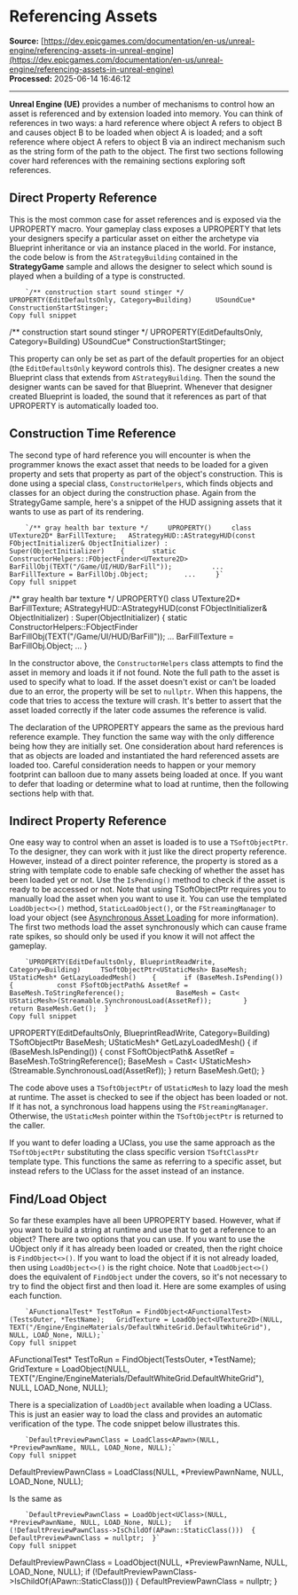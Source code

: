 # Referencing Assets

**Source:** [https://dev.epicgames.com/documentation/en-us/unreal-engine/referencing-assets-in-unreal-engine](https://dev.epicgames.com/documentation/en-us/unreal-engine/referencing-assets-in-unreal-engine)  
**Processed:** 2025-06-14 16:46:12

---

**Unreal Engine (UE)** provides a number of mechanisms to control how an asset is referenced and by extension loaded into memory. You can think of references in two ways: a hard reference where object A refers to object B and causes object B to be loaded when object A is loaded; and a soft reference where object A refers to object B via an indirect mechanism such as the string form of the path to the object. The first two sections following cover hard references with the remaining sections exploring soft references.

## Direct Property Reference

This is the most common case for asset references and is exposed via the UPROPERTY macro. Your gameplay class exposes a UPROPERTY that lets your designers specify a particular asset on either the archetype via Blueprint inheritance or via an instance placed in the world. For instance, the code below is from the `AStrategyBuilding` contained in the **StrategyGame** sample and allows the designer to select which sound is played when a building of a type is constructed.

```
	`/** construction start sound stinger */  	UPROPERTY(EditDefaultsOnly, Category=Building)  	USoundCue* ConstructionStartStinger;`
Copy full snippet
```
/\*\* construction start sound stinger \*/ UPROPERTY(EditDefaultsOnly, Category=Building) USoundCue\* ConstructionStartStinger;

This property can only be set as part of the default properties for an object (the `EditDefaultsOnly` keyword controls this). The designer creates a new Blueprint class that extends from `AStrategyBuilding`. Then the sound the designer wants can be saved for that Blueprint. Whenever that designer created Blueprint is loaded, the sound that it references as part of that UPROPERTY is automatically loaded too.

## Construction Time Reference

The second type of hard reference you will encounter is when the programmer knows the exact asset that needs to be loaded for a given property and sets that property as part of the object's construction. This is done using a special class, `ConstructorHelpers`, which finds objects and classes for an object during the construction phase. Again from the StrategyGame sample, here's a snippet of the HUD assigning assets that it wants to use as part of its rendering.

```
	`/** gray health bar texture */  	UPROPERTY()  	class UTexture2D* BarFillTexture;  	AStrategyHUD::AStrategyHUD(const FObjectInitializer& ObjectInitializer) : 		Super(ObjectInitializer) 	{ 		static ConstructorHelpers::FObjectFinder<UTexture2D> BarFillObj(TEXT("/Game/UI/HUD/BarFill"));  		...  		BarFillTexture = BarFillObj.Object;  		...  	}`
Copy full snippet
```
/\*\* gray health bar texture \*/ UPROPERTY() class UTexture2D\* BarFillTexture; AStrategyHUD::AStrategyHUD(const FObjectInitializer& ObjectInitializer) : Super(ObjectInitializer) { static ConstructorHelpers::FObjectFinder<UTexture2D> BarFillObj(TEXT("/Game/UI/HUD/BarFill")); ... BarFillTexture = BarFillObj.Object; ... }

In the constructor above, the `ConstructorHelpers` class attempts to find the asset in memory and loads it if not found. Note the full path to the asset is used to specify what to load. If the asset doesn't exist or can't be loaded due to an error, the property will be set to `nullptr`. When this happens, the code that tries to access the texture will crash. It's better to assert that the asset loaded correctly if the later code assumes the reference is valid.

The declaration of the UPROPERTY appears the same as the previous hard reference example. They function the same way with the only difference being how they are initially set. One consideration about hard references is that as objects are loaded and instantiated the hard referenced assets are loaded too. Careful consideration needs to happen or your memory footprint can balloon due to many assets being loaded at once. If you want to defer that loading or determine what to load at runtime, then the following sections help with that.

## Indirect Property Reference

One easy way to control when an asset is loaded is to use a `TSoftObjectPtr`. To the designer, they can work with it just like the direct property reference. However, instead of a direct pointer reference, the property is stored as a string with template code to enable safe checking of whether the asset has been loaded yet or not. Use the `IsPending()` method to check if the asset is ready to be accessed or not. Note that using TSoftObjectPtr requires you to manually load the asset when you want to use it. You can use the templated `LoadObject<>()` method, `StaticLoadObject()`, or the `FStreamingManager` to load your object (see [Asynchronous Asset Loading](/documentation/en-us/unreal-engine/asynchronous-asset-loading-in-unreal-engine) for more information). The first two methods load the asset synchronously which can cause frame rate spikes, so should only be used if you know it will not affect the gameplay.

```
	`UPROPERTY(EditDefaultsOnly, BlueprintReadWrite, Category=Building) 	TSoftObjectPtr<UStaticMesh> BaseMesh;  	UStaticMesh* GetLazyLoadedMesh() 	{ 		if (BaseMesh.IsPending()) 		{ 			const FSoftObjectPath& AssetRef = BaseMesh.ToStringReference(); 			BaseMesh = Cast< UStaticMesh>(Streamable.SynchronousLoad(AssetRef)); 		} 		return BaseMesh.Get(); 	}`
Copy full snippet
```
UPROPERTY(EditDefaultsOnly, BlueprintReadWrite, Category=Building) TSoftObjectPtr<UStaticMesh> BaseMesh; UStaticMesh\* GetLazyLoadedMesh() { if (BaseMesh.IsPending()) { const FSoftObjectPath& AssetRef = BaseMesh.ToStringReference(); BaseMesh = Cast< UStaticMesh>(Streamable.SynchronousLoad(AssetRef)); } return BaseMesh.Get(); }

The code above uses a `TSoftObjectPtr` of `UStaticMesh` to lazy load the mesh at runtime. The asset is checked to see if the object has been loaded or not. If it has not, a synchronous load happens using the `FStreamingManager`. Otherwise, the `UStaticMesh` pointer within the `TSoftObjectPtr` is returned to the caller.

If you want to defer loading a UClass, you use the same approach as the `TSoftObjectPtr` substituting the class specific version `TSoftClassPtr` template type. This functions the same as referring to a specific asset, but instead refers to the UClass for the asset instead of an instance.

## Find/Load Object

So far these examples have all been UPROPERTY based. However, what if you want to build a string at runtime and use that to get a reference to an object? There are two options that you can use. If you want to use the UObject only if it has already been loaded or created, then the right choice is `FindObject<>()`. If you want to load the object if it is not already loaded, then using `LoadObject<>()` is the right choice. Note that `LoadObject<>()` does the equivalent of `FindObject` under the covers, so it's not necessary to try to find the object first and then load it. Here are some examples of using each function.

```
	`AFunctionalTest* TestToRun = FindObject<AFunctionalTest>(TestsOuter, *TestName); 	GridTexture = LoadObject<UTexture2D>(NULL, TEXT("/Engine/EngineMaterials/DefaultWhiteGrid.DefaultWhiteGrid"), NULL, LOAD_None, NULL);`
Copy full snippet
```
AFunctionalTest\* TestToRun = FindObject<AFunctionalTest>(TestsOuter, \*TestName); GridTexture = LoadObject<UTexture2D>(NULL, TEXT("/Engine/EngineMaterials/DefaultWhiteGrid.DefaultWhiteGrid"), NULL, LOAD\_None, NULL);

There is a specialization of `LoadObject` available when loading a UClass. This is just an easier way to load the class and provides an automatic verification of the type. The code snippet below illustrates this.

```
	`DefaultPreviewPawnClass = LoadClass<APawn>(NULL, *PreviewPawnName, NULL, LOAD_None, NULL);`
Copy full snippet
```
DefaultPreviewPawnClass = LoadClass<APawn>(NULL, \*PreviewPawnName, NULL, LOAD\_None, NULL);

Is the same as

```
	`DefaultPreviewPawnClass = LoadObject<UClass>(NULL, *PreviewPawnName, NULL, LOAD_None, NULL);  	if (!DefaultPreviewPawnClass->IsChildOf(APawn::StaticClass())) 	{ 		DefaultPreviewPawnClass = nullptr; 	}`
Copy full snippet
```
DefaultPreviewPawnClass = LoadObject<UClass>(NULL, \*PreviewPawnName, NULL, LOAD\_None, NULL); if (!DefaultPreviewPawnClass->IsChildOf(APawn::StaticClass())) { DefaultPreviewPawnClass = nullptr; }